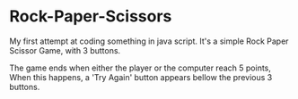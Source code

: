 # Rock-Paper-Scissors

My first attempt at coding something in java script.
It's a simple Rock Paper Scissor Game, with 3 buttons.

The game ends when either the player or the computer reach 5 points,
When this happens, a 'Try Again' button appears bellow the previous 3 buttons.
